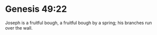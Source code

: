 # Genesis 49:22

Joseph is a fruitful bough, a fruitful bough by a spring; his branches run over the wall.
